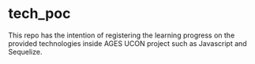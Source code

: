 # tech_poc
This repo has the intention of registering the learning progress on the provided technologies inside AGES UCON project such as Javascript and Sequelize.
